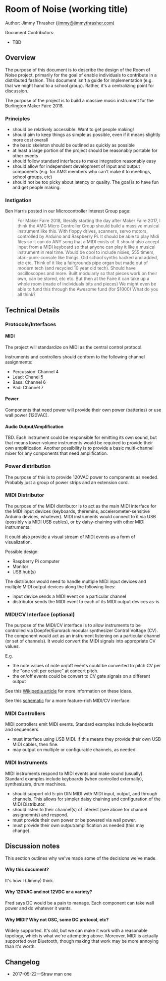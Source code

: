 Room of Noise (working title)
=============================

Author: Jimmy Thrasher (jimmy@jimmythrasher.com)

Document Contributors:
- TBD

Overview
--------

The purpose of this document is to describe the design of the Room of Noise project, primarily for the goal of enable individuals to contribute in a distributed fashion. This document isn't a guide for implementation (e.g. that we might hand to a school group). Rather, it's a centralizing point for discussion.

The purpose of the project is to build a massive music instrument for the Burlington Maker Faire 2018.

### Principles

- should be relatively accessible. Want to get people making!
- should aim to keep things as simple as possible, even if it means slightly more cost overall
- the basic skeleton should be outlined as quickly as possible
- at least a large portion of the project should be reasonably portable for other events
- should follow standard interfaces to make integration reasonably easy
- should allow for independent development of input and output components (e.g. for AMG members who can't make it to meetings, school groups, etc)
- should not be too picky about latency or quality. The goal is to have fun and get people making.

### Instigation

Ben Harris posted in our Microcontroller Interest Group page:

> For Maker Faire 2018, literally starting the day after Maker Faire 2017, I think the AMG Micro Controller Group should build a massive musical instrument like this. With floppy drives, scanners, servo motors, controlled by Arduino and Raspberry Pi.
> It should be able to play Midi files so it can do ANY song that a MIDI exists of. It should also accept input from a MIDI keyboard so that anyone can play it like a musical instrument in real time.
> Would be cool to include nixies, 555 timers, atari-punk-console like things. Old school synths hacked and added, etc etc.
> Think of it like a fairgrounds pipe organ but made out of modern tech (and recycled 10 year old tech).
> Should have oscilloscopes and more. Built modularly so that pieces work on their own, can be stored, etc etc. But then at the Faire it can take up a whole room (made of individuals bits and pieces)
> We might even be able to fund this through the Awesome fund (for $1000)
> What do you all think?

Technical Details
-----------------

### Protocols/Interfaces

#### MIDI

The project will standardize on MIDI as the central control protocol.

Instruments and controllers should conform to the following channel assignments:

- Percussion: Channel 4
- Lead: Chanel 5
- Bass: Channel 6
- Pad: Channel 7

#### Power

Components that need power will provide their own power (batteries) or use wall power (120VAC).

#### Audio Output/Amplification

TBD. Each instrument could be responsible for emitting its own sound, but that means lower-volume instruments would be required to provide their own amplification. Another possibility is to provide a basic multi-channel mixer for any components that need amplification.

### Power distribution

The purpose of this is to provide 120VAC power to components as needed. Probably just a group of power strips and an extension cord.

### MIDI Distributor

The purpose of the MIDI distributor is to act as the main MIDI interface for the MIDI input devices (keyboards, theremins, accelerometer-sensitive Arduino devices, whatever). MIDI instruments would connect to it via USB (possibly via MIDI USB cables), or by daisy-chaining with other MIDI instruments.

It could also provide a visual stream of MIDI events as a form of visualization.

Possible design:
- Raspberry Pi computer
- Monitor
- USB hub(s)

The distributor would need to handle multiple MIDI input devices and multiple MIDI output devices along the following lines:

- input device sends a MIDI event on a particular channel
- distributor sends the MIDI event to each of its MIDI output devices as-is

### MIDI/CV Interface (optional)

The purpose of the MIDI/CV interface is to allow instruments to be controlled via Doepfer/Eurorack modular synthesizer Control Voltage (CV). The component would act as an instrument listening on a particular channel (or set of channels). It would convert the MIDI signals into appropriate CV values.

E.g.

- the note values of note on/off events could be converted to pitch CV per the "one volt per octave" at concert pitch.
- the on/off events could be convert to CV gate signals on a different output

See this [Wikipedia article](https://en.wikipedia.org/wiki/CV/gate) for more information on these ideas.

See this [schematic](http://www.emusic-diy.org/Schematics/Misc/MidiCv?action=AttachFile&do=get&target=MIDITOCV.GIF) for a more feature-rich MIDI/CV interface.

### MIDI Controllers

MIDI controllers emit MIDI events. Standard examples include keyboards and sequencers.

- must interface using USB MIDI. If this means they provide their own USB MIDI cables, then fine.
- may output on multiple or configurable channels, as needed.

### MIDI Instruments

MIDI instruments respond to MIDI events and make sound (usually). Standard examples include keyboards (when controlled externally), synthesizers, drum machines.

- should support old 5-pin DIN MIDI with MIDI input, output, and through channels. This allows for simpler daisy chaining and configuration of the MIDI Distributor.
- should listen to their channel(s) of interest (see above for channel assignemnts) and respond.
- must provide their own power or be powered via wall power.
- must provide their own output/amplification as needed (this may change).

Discussion notes
----------------

This section outlines why we've made some of the decisions we've made.

#### Why this document?

It's how I (Jimmy) think.

#### Why 120VAC and not 12VDC or a variety?

Fred says DC would be a pain to manage. Each component can take wall power and do whatever it wants.

#### Why MIDI? Why not OSC, some DC protocol, etc?

Widely supported. It's old, but we can make it work with a reasonable topology, which is what we're attempting above. Moreover, MIDI is actually supported over Bluetooth, though making that work may be more annoying than it's worth.

Changelog
---------

- 2017-05-22—Straw man one
